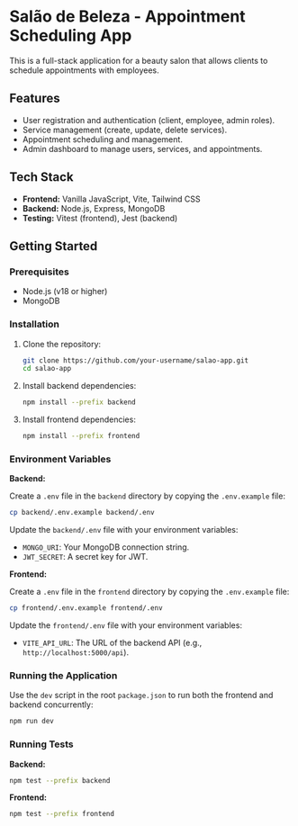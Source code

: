 # Salão de Beleza - Appointment Scheduling App

This is a full-stack application for a beauty salon that allows clients to schedule appointments with employees.

## Features

- User registration and authentication (client, employee, admin roles).
- Service management (create, update, delete services).
- Appointment scheduling and management.
- Admin dashboard to manage users, services, and appointments.

## Tech Stack

- **Frontend:** Vanilla JavaScript, Vite, Tailwind CSS
- **Backend:** Node.js, Express, MongoDB
- **Testing:** Vitest (frontend), Jest (backend)

## Getting Started

### Prerequisites

- Node.js (v18 or higher)
- MongoDB

### Installation

1. Clone the repository:
   ```bash
   git clone https://github.com/your-username/salao-app.git
   cd salao-app
   ```

2. Install backend dependencies:
   ```bash
   npm install --prefix backend
   ```

3. Install frontend dependencies:
   ```bash
   npm install --prefix frontend
   ```

### Environment Variables

**Backend:**

Create a `.env` file in the `backend` directory by copying the `.env.example` file:

```bash
cp backend/.env.example backend/.env
```

Update the `backend/.env` file with your environment variables:

- `MONGO_URI`: Your MongoDB connection string.
- `JWT_SECRET`: A secret key for JWT.

**Frontend:**

Create a `.env` file in the `frontend` directory by copying the `.env.example` file:

```bash
cp frontend/.env.example frontend/.env
```

Update the `frontend/.env` file with your environment variables:

- `VITE_API_URL`: The URL of the backend API (e.g., `http://localhost:5000/api`).

### Running the Application

Use the `dev` script in the root `package.json` to run both the frontend and backend concurrently:

```bash
npm run dev
```

### Running Tests

**Backend:**

```bash
npm test --prefix backend
```

**Frontend:**

```bash
npm test --prefix frontend
```
